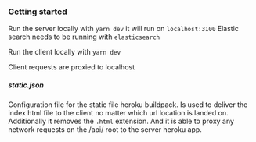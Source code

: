 ### Getting started

Run the server locally with `yarn dev` it will run on `localhost:3100`
Elastic search needs to be running with `elasticsearch`

Run the client locally with `yarn dev`

Client requests are proxied to localhost


##### static.json

Configuration file for the static file heroku buildpack. Is used to deliver the index html file to the client no matter which url location is landed on. Additionally it removes the `.html` extension. And it is able to proxy any network requests on the /api/ root to the server heroku app.

